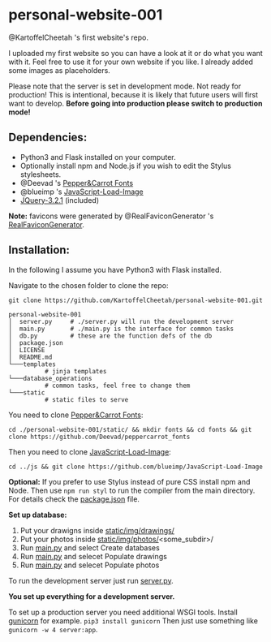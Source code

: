 # personal-website-001
@KartoffelCheetah 's first website's repo.

I uploaded my first website so you can have a look at it or do what you want with it.
Feel free to use it for your own website if you like. I already added some images as placeholders.

Please note that the server is set in development mode. Not ready for production! This is intentional, because it is likely that future users will first want to develop.
**Before going into production please switch to production mode!**

## Dependencies:

- Python3 and Flask installed on your computer.
- Optionally install npm and Node.js if you wish to edit the Stylus stylesheets.
- @Deevad 's [Pepper&Carrot Fonts](https://github.com/Deevad/peppercarrot_fonts)
- @blueimp 's [JavaScript-Load-Image](https://github.com/blueimp/JavaScript-Load-Image)
- [JQuery-3.2.1](http://jquery.com/) (included)

**Note:** favicons were generated by @RealFaviconGenerator 's [RealFaviconGenerator](https://realfavicongenerator.net/).

## Installation:

In the following I assume you have Python3 with Flask installed.

Navigate to the chosen folder to clone the repo:

```git clone https://github.com/KartoffelCheetah/personal-website-001.git```

```
personal-website-001
│  server.py     # ./server.py will run the development server
│  main.py       # ./main.py is the interface for common tasks
│  db.py         # these are the function defs of the db
│  package.json
│  LICENSE
│  README.md
└───templates
          # jinja templates
└───database_operations
          # common tasks, feel free to change them
└───static
          # static files to serve
```

You need to clone [Pepper&Carrot Fonts](https://github.com/Deevad/peppercarrot_fonts):

```cd ./personal-website-001/static/ && mkdir fonts && cd fonts && git clone https://github.com/Deevad/peppercarrot_fonts```

 Then you need to clone [JavaScript-Load-Image](https://github.com/blueimp/JavaScript-Load-Image):
 
 ```cd ../js && git clone https://github.com/blueimp/JavaScript-Load-Image```
 
**Optional:**
If you prefer to use Stylus instead of pure CSS install npm and Node.
Then use `npm run styl` to run the compiler from the main directory. For details check the [package.json](./package.json) file.

**Set up database:**
1. Put your drawigns inside [static/img/drawings/](./static/img/drawings)
2. Put your photos inside [static/img/photos/](./static/img/photos/)<some_subdir>/
3. Run [main.py](./main.py) and select Create databases
4. Run [main.py](./main.py) and selecet Populate drawings
5. Run [main.py](./main.py) and selecet Populate photos

To run the development server just run [server.py](./server.py).

**You set up everything for a development server.**

To set up a production server you need additional WSGI tools.
Install [gunicorn](http://gunicorn.org/) for example.
```pip3 install gunicorn```
Then just use something like ```gunicorn -w 4 server:app```.
